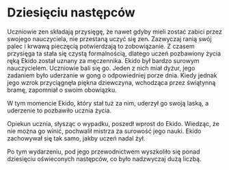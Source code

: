 # Dziesięciu następców

Uczniowie zen składają przysięgę, że nawet gdyby mieli zostać zabici przez swojego nauczyciela, nie przestaną uczyć się zen. Zazwyczaj ranią swój palec i krwawą pieczęcią potwierdzają to zobowiązanie. Z czasem przysięga ta stała się czystą formalnością, dlatego uczeń pozbawiony życia ręką Ekido został uznany za męczennika.
Ekido był bardzo surowym nauczycielem. Uczniowie bali się go. Jeden z nich miał dyżur, jego zadaniem było uderzanie w gong o odpowiedniej porze dnia. Kiedy jednak jego wzrok przyciągnęła piękna dziewczyna, wchodząca przez świątynną bramę, zapomniał o swoim obowiązku.

W tym momencie Ekido, który stał tuż za nim, uderzył go swoją laską, a uderzenie to pozbawiło ucznia życia.

Opiekun ucznia, słysząc o wypadku, poszedł wprost do Ekido. Wiedząc, że nie można go winić, pochwalił mistrza za surowość jego nauki. Ekido zachowywał się tak samo, jakby uczeń nadal żył.

Po tym wydarzeniu, pod jego przewodnictwem wyszkoliło się ponad dziesięciu oświeconych następców, co było nadzwyczaj dużą liczbą.

